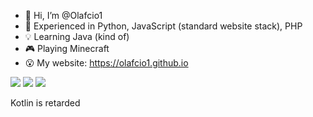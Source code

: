 - 👋 Hi, I’m @Olafcio1
- 👀 Experienced in Python, JavaScript (standard website stack), PHP
- 💡 Learning Java (kind of)
- 🎮 Playing Minecraft
- 😮 My website: https://olafcio1.github.io

<a href="https://modrinth.com/user/Olafcio1"><img src="https://img.shields.io/badge/Olafcio1-My%20modrinth?style=for-the-badge&logo=modrinth&logoColor=%23126867&labelColor=%2312af67&color=%23126867"></a>
<a href="https://youtube.com/@olafcio"><img src="https://img.shields.io/badge/%40olafcio-My%20YouTube?style=for-the-badge&logo=youtube&logoColor=%23ffffff&labelColor=%23ee3240&color=%23aa3240"></a>
<a href="https://discord.gg/4dmqcVfQjA"><img src="https://img.shields.io/badge/olafciooox-My%20Discord?style=for-the-badge&logo=discord&logoColor=%23ffffff&labelColor=%234290bb&color=%233280aa"></a>

Kotlin is retarded
